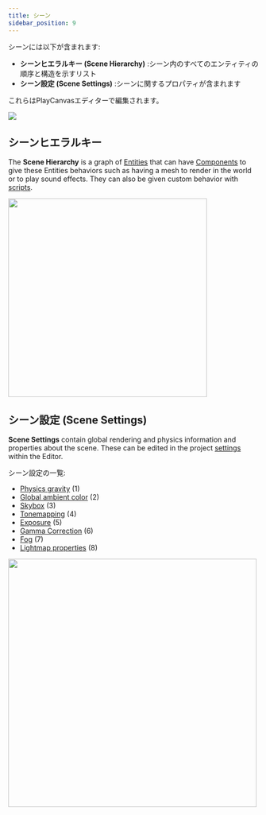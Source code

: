 ```yaml
---
title: シーン
sidebar_position: 9
---
```


シーンには以下が含まれます:

* **シーンヒエラルキー (Scene Hierarchy)** :シーン内のすべてのエンティティの順序と構造を示すリスト
* **シーン設定 (Scene Settings)** :シーンに関するプロパティが含まれます

これらはPlayCanvasエディターで編集されます。

![](/img/user-manual/scenes/scene-list.png)

## シーンヒエラルキー

The **Scene Hierarchy** is a graph of [Entities](entities) that can have [Components](components) to give these Entities behaviors such as having a mesh to render in the world or to play sound effects. They can also be given custom behavior with [scripts](../scripting).

<img loading="lazy" src="/img/user-manual/scenes/scene-hierarchy.png" width="400" />

## シーン設定 (Scene Settings)

**Scene Settings** contain global rendering and physics information and properties about the scene. These can be edited in the project [settings](settings) within the Editor.

シーン設定の一覧:

* [Physics gravity](settings#gravity) (1)
* [Global ambient color](settings#ambient-color) (2)
* [Skybox](settings#skybox) (3)
* [Tonemapping](settings#tonemapping) (4)
* [Exposure](settings#exposure) (5)
* [Gamma Correction](settings#gamma-correction) (6)
* [Fog](settings#fog) (7)
* [Lightmap properties](settings#lightmapping) (8)

<img loading="lazy" src="/img/user-manual/scenes/scene-settings.png" width="500" />
